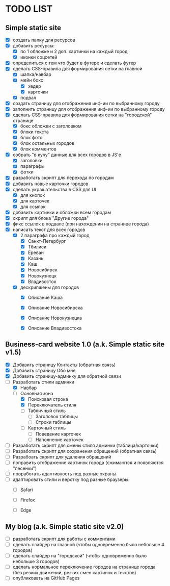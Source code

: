 # TODO LIST
## Simple static site
- [x] создать папку для ресурсов 
- [x] добавить ресурсы:
  - [x] по 1 обложке и 2 доп. картинки на каждый город
  - [x] иконки соцсетей
- [x] определиться с тем что будет в футере и сделать футер
- [x] сделать CSS-правила для формирования сетки на главной
  - [x] шапка/навбар
  - [x] мейн бокс
    - [x] хедер
    - [x] карточки
  - [x] подвал
- [x] создать страницу для отображения инф-ии по выбранному городу
- [x] заполнить страницу для отображения инф-ии по выбранному городу
- [x] сделать CSS-правила для формирования сетки на "городской" странице
  - [x] бокс обложки с заголовком
  - [x] блоки текста
  - [x] блок фото
  - [x] блок остальных городов
  - [x] блок комментов
- [x] собрать "в кучу" данные для всех городов в JS'е
  - [x] заголовки
  - [x] параграфы
  - [x] фотки
- [x] разработать скрипт для перехода по городам
- [x] добавить новые карточки городов
- [x] сделать украшательства в CSS для UI
  - [x] для кнопок
  - [x] для карточек
  - [x] для ссылок
- [x] добавить картинки и обложки всем городам
- [x] скрипт для блока "Другие города"
- [x] фикс ссылок в подвале (при нахождении на странице города)
- [x] написать текст для всех городов
  - [x] 2 параграфа про каждый город
    - [x] Санкт-Петербург
    - [x] Тбилиси
    - [x] Ереван
    - [x] Казань
    - [x] Каш
    - [x] Новосибирск
    - [x] Новокузнецк
    - [x] Владивосток
  - [x] дескрипшены для городов
    - [x] Описание Каша
    - [x] Описание Новосибирска
    - [x] Описание Новокузнецка
    - [x] Описание Владивостока


## Business-card website 1.0 (a.k. Simple static site v1.5)
- [x] Добавить страницу Контакты (обратная связь)
- [x] Добавить страницу Обо мне
- [x] Добавить страницу-админку для обратной связи
- [ ] Разработать стили админки
  - [x] Навбар
  - [ ] Основная зона
    - [x] Поисковая строка
    - [x] Переключатель стиля
    - [ ] Табличный стиль
      - [ ] Заголовок таблицы
      - [ ] Строки таблицы
    - [ ] Карточный стиль
      - [ ] Поведение карточек
      - [ ] Наполнение карточек
- [ ] Разработать скрипт для смены стиля админки (таблица/карточки)
- [ ] Разработать скрипт для сохранения обращений (обратная связь)
- [ ] Разрабоать скрипт для удаления обращений
- [ ] поправить отображение картинок города (сжимаются и появляются "лесенки")
- [ ] проработать адаптивность под разные экраны
- [ ] адаптировать стили и верстку под разные браузеры:
  - [ ] Safari
  - [ ] Firefox
  - [ ] Edge


## My blog (a.k. Simple static site v2.0)
- [ ] разработать скрипт для работы с комментами
- [ ] сделать слайдер на главной (чтобы одновременно было небольше 4 городов)
- [ ] сделать слайдер на "городской" (чтобы одновременно было небольше 3 городов)
- [ ] сделать нормальное переключение городов на странице города (без резких движений, резких смен картинок и текстов)
- [ ] опубликовать на GitHub Pages